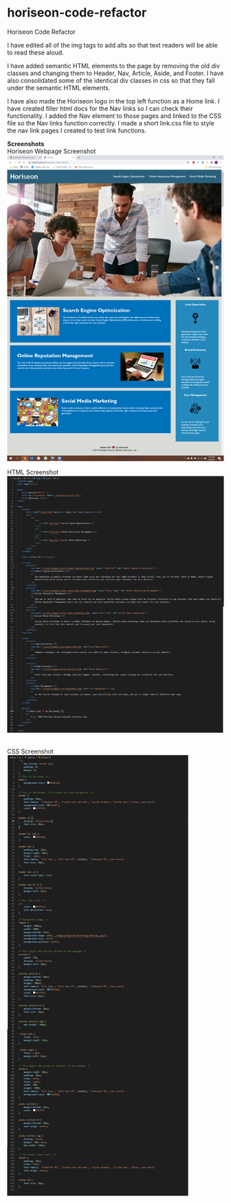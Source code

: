 # horiseon-code-refactor

Horiseon Code Refactor

I have edited all of the img tags to add alts so that text readers will be able to read these aloud.

I have added semantic HTML elements to the page by removing the old div classes and changing them to Header, Nav, Article, Aside, and Footer. I have also consolidated some of the identical div classes in css so that they fall under the semantic HTML elements.

I have also made the Horiseon logo in the top left function as a Home link.  I have created filler html docs for the Nav links so I can check their functionality. I added the Nav element to those pages and linked to the CSS file so the Nav links function correctly.  I made a short link.css file to style the nav link pages I created to test link functions.

<strong>Screenshots</strong>
<br>
Horiseon Webpage Screenshot
<img src="assets/images/deployed-url-link.png">

HTML Screenshot
<br>
<img src="assets/images/html-screenshot.png">

<br>
CSS Screenshot
<br>
<img src="assets/images/css-screenshot.png">

